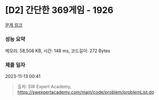 # [D2] 간단한 369게임 - 1926 

[문제 링크](https://swexpertacademy.com/main/code/problem/problemDetail.do?contestProbId=AV5PTeo6AHUDFAUq) 

### 성능 요약

메모리: 58,508 KB, 시간: 148 ms, 코드길이: 272 Bytes

### 제출 일자

2023-11-13 00:41



> 출처: SW Expert Academy, https://swexpertacademy.com/main/code/problem/problemList.do